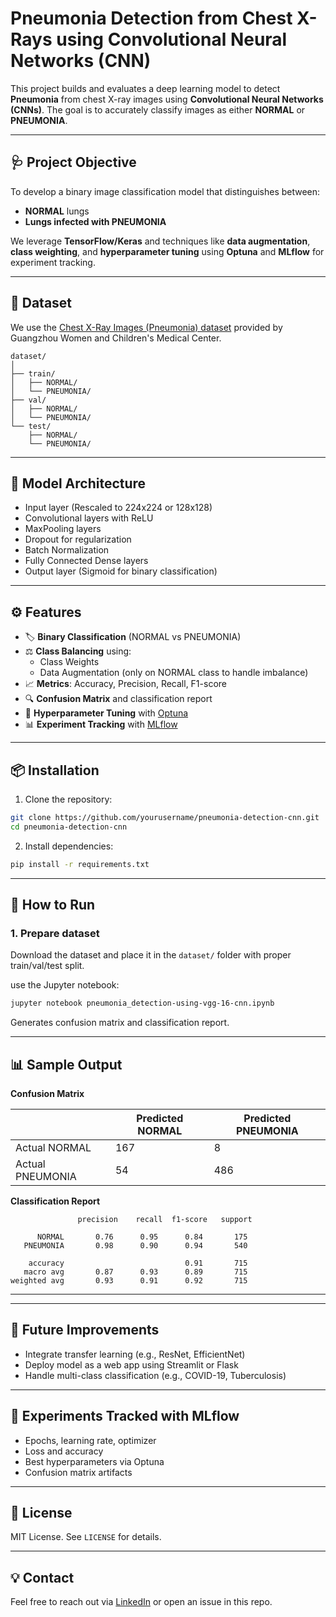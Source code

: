 
# Pneumonia Detection from Chest X-Rays using Convolutional Neural Networks (CNN)

This project builds and evaluates a deep learning model to detect **Pneumonia** from chest X-ray images using **Convolutional Neural Networks (CNNs)**. The goal is to accurately classify images as either **NORMAL** or **PNEUMONIA**.

---

## 🩺 Project Objective

To develop a binary image classification model that distinguishes between:
- **NORMAL** lungs
- **Lungs infected with PNEUMONIA**

We leverage **TensorFlow/Keras** and techniques like **data augmentation**, **class weighting**, and **hyperparameter tuning** using **Optuna** and **MLflow** for experiment tracking.

---

## 📁 Dataset

We use the [Chest X-Ray Images (Pneumonia) dataset](https://www.kaggle.com/paultimothymooney/chest-xray-pneumonia) provided by Guangzhou Women and Children's Medical Center.

```
dataset/
│
├── train/
│   ├── NORMAL/
│   └── PNEUMONIA/
├── val/
│   ├── NORMAL/
│   └── PNEUMONIA/
└── test/
    ├── NORMAL/
    └── PNEUMONIA/
```

---

## 🧠 Model Architecture

- Input layer (Rescaled to 224x224 or 128x128)
- Convolutional layers with ReLU
- MaxPooling layers
- Dropout for regularization
- Batch Normalization
- Fully Connected Dense layers
- Output layer (Sigmoid for binary classification)

---

## ⚙️ Features

- 🏷️ **Binary Classification** (NORMAL vs PNEUMONIA)
- ⚖️ **Class Balancing** using:
  - Class Weights
  - Data Augmentation (only on NORMAL class to handle imbalance)
- 📈 **Metrics**: Accuracy, Precision, Recall, F1-score
- 🔍 **Confusion Matrix** and classification report
- 🧪 **Hyperparameter Tuning** with [Optuna](https://optuna.org/)
- 📊 **Experiment Tracking** with [MLflow](https://mlflow.org/)

---

## 📦 Installation

1. Clone the repository:
```bash
git clone https://github.com/yourusername/pneumonia-detection-cnn.git
cd pneumonia-detection-cnn
```

2. Install dependencies:
```bash
pip install -r requirements.txt
```

---

## 🚀 How to Run

### 1. Prepare dataset

Download the dataset and place it in the `dataset/` folder with proper train/val/test split.


 use the Jupyter notebook:

```bash
jupyter notebook pneumonia_detection-using-vgg-16-cnn.ipynb
```



Generates confusion matrix and classification report.

---

## 📊 Sample Output

**Confusion Matrix**

|               | Predicted NORMAL | Predicted PNEUMONIA |
|---------------|------------------|----------------------|
| Actual NORMAL |       167        |          8           |
| Actual PNEUMONIA |     54        |         486          |

**Classification Report**
```
               precision    recall  f1-score   support

      NORMAL       0.76      0.95      0.84       175
   PNEUMONIA       0.98      0.90      0.94       540

    accuracy                           0.91       715
   macro avg       0.87      0.93      0.89       715
weighted avg       0.93      0.91      0.92       715
```

---



---

## 🔧 Future Improvements

- Integrate transfer learning (e.g., ResNet, EfficientNet)
- Deploy model as a web app using Streamlit or Flask
- Handle multi-class classification (e.g., COVID-19, Tuberculosis)

---

## 🧪 Experiments Tracked with MLflow

- Epochs, learning rate, optimizer
- Loss and accuracy
- Best hyperparameters via Optuna
- Confusion matrix artifacts

---

## 📜 License

MIT License. See `LICENSE` for details.

---



## 💡 Contact

Feel free to reach out via [LinkedIn](https://www.linkedin.com/in/rajesh-chowdary-nimmalapudi-22bbbb317) or open an issue in this repo.
